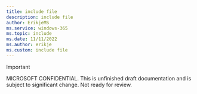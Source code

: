 ```yaml
---
title: include file
description: include file
author: ErikjeMS  
ms.service: windows-365
ms.topic: include
ms.date: 11/11/2022
ms.author: erikje
ms.custom: include file
---
```


> [!IMPORTANT]
> MICROSOFT CONFIDENTIAL. This is unfinished draft documentation and is subject to significant change. Not ready for review. 
